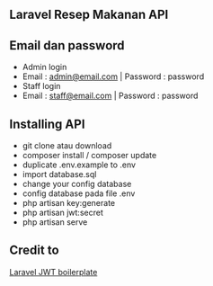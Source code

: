 ## Laravel Resep Makanan API

## Email dan password
- Admin login
- Email : admin@email.com | Password : password
- Staff login
- Email : staff@email.com | Password : password

## Installing API
- git clone atau download 
- composer install / composer update
- duplicate .env.example to .env
- import database.sql
- change your config database
- config database pada file .env
- php artisan key:generate
- php artisan jwt:secret
- php artisan serve

## Credit to
[Laravel JWT boilerplate](https://github.com/francescomalatesta/laravel-api-boilerplate-jwt)